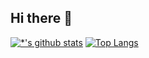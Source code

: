 ## Hi there 👋
[![*'s github stats](https://github-readme-stats.vercel.app/api?username=LKMGIT&show_icons=true&theme=radical)](https://github.com/LKMGIT)
[![Top Langs](https://github-readme-stats.vercel.app/api/top-langs/?username=LKMGIT&layout=compact)](https://github.com/LKMGIT/githubreadme-stats)



<!--
**LKMGIT/LKMGIT** is a ✨ _special_ ✨ repository because its `README.md` (this file) appears on your GitHub profile.

Here are some ideas to get you started:

- 🔭 I’m currently working on ...
- 🌱 I’m currently learning ...
- 👯 I’m looking to collaborate on ...
- 🤔 I’m looking for help with ...
- 💬 Ask me about ...
- 📫 How to reach me: ...
- 😄 Pronouns: ...
- ⚡ Fun fact: ...
-->
